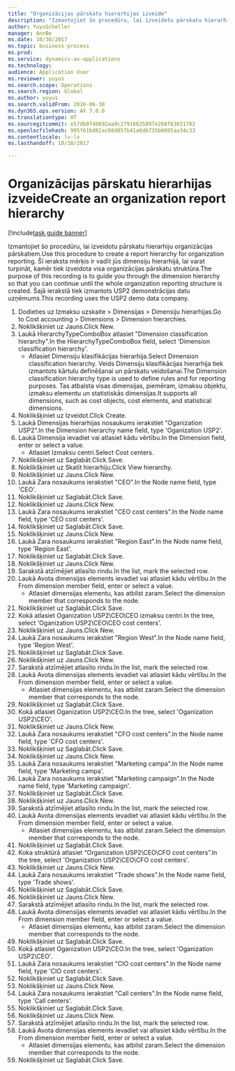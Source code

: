 ```yaml
--- 
title: "Organizācijas pārskatu hierarhijas izveide"
description: "Izmantojiet šo procedūru, lai izveidotu pārskatu hierarhiju organizācijas pārskatiem."
author: YuyuScheller
manager: AnnBe
ms.date: 10/30/2017
ms.topic: business-process
ms.prod: 
ms.service: dynamics-ax-applications
ms.technology: 
audience: Application User
ms.reviewer: yuyus
ms.search.scope: Operations
ms.search.region: Global
ms.author: yuyus
ms.search.validFrom: 2016-06-30
ms.dyn365.ops.version: AX 7.0.0
ms.translationtype: HT
ms.sourcegitcommit: e57db8f4b692aa9c27916625897e268f63031782
ms.openlocfilehash: 995f61bd82ac08d057b41a6db735b6695aa34c33
ms.contentlocale: lv-lv
ms.lasthandoff: 10/30/2017

---
```

# <a name="create-an-organization-report-hierarchy"></a><span data-ttu-id="c6983-103">Organizācijas pārskatu hierarhijas izveide</span><span class="sxs-lookup"><span data-stu-id="c6983-103">Create an organization report hierarchy</span></span>

[!include[task guide banner](../../includes/task-guide-banner.md)]

<span data-ttu-id="c6983-104">Izmantojiet šo procedūru, lai izveidotu pārskatu hierarhiju organizācijas pārskatiem.</span><span class="sxs-lookup"><span data-stu-id="c6983-104">Use this procedure to create a report hierarchy for organization reporting.</span></span> <span data-ttu-id="c6983-105">Šī ieraksta mērķis ir vadīt jūs dimensiju hierarhijā, lai varat turpināt, kamēr tiek izveidota visa organizācijas pārskatu struktūra.</span><span class="sxs-lookup"><span data-stu-id="c6983-105">The purpose of this recording is to guide you through the dimension hierarchy so that you can continue until the whole organization reporting structure is created.</span></span> <span data-ttu-id="c6983-106">Šajā ierakstā tiek izmantots USP2 demonstrācijas datu uzņēmums.</span><span class="sxs-lookup"><span data-stu-id="c6983-106">This recording uses the USP2 demo data company.</span></span>

1. <span data-ttu-id="c6983-107">Dodieties uz Izmaksu uzskaite > Dimensijas > Dimensiju hierarhijas.</span><span class="sxs-lookup"><span data-stu-id="c6983-107">Go to Cost accounting > Dimensions > Dimension hierarchies.</span></span>
2. <span data-ttu-id="c6983-108">Noklikšķiniet uz Jauns.</span><span class="sxs-lookup"><span data-stu-id="c6983-108">Click New.</span></span>
3. <span data-ttu-id="c6983-109">Laukā HierarchyTypeComboBox atlasiet "Dimension classification hierarchy".</span><span class="sxs-lookup"><span data-stu-id="c6983-109">In the HierarchyTypeComboBox field, select 'Dimension classification hierarchy'.</span></span>
    * <span data-ttu-id="c6983-110">Atlasiet Dimensiju klasifikācijas hierarhija.</span><span class="sxs-lookup"><span data-stu-id="c6983-110">Select Dimension classification hierarchy.</span></span> <span data-ttu-id="c6983-111">Veids Dimensiju klasifikācijas hierarhija tiek izmantots kārtulu definēšanai un pārskatu veidošanai.</span><span class="sxs-lookup"><span data-stu-id="c6983-111">The Dimension classification hierarchy type is used to define rules and for reporting purposes.</span></span> <span data-ttu-id="c6983-112">Tas atbalsta visas dimensijas, piemēram, izmaksu objektu, izmaksu elementu un statistiskās dimensijas.</span><span class="sxs-lookup"><span data-stu-id="c6983-112">It supports all dimensions, such as cost objects, cost elements, and statistical dimensions.</span></span>  
4. <span data-ttu-id="c6983-113">Noklikšķiniet uz Izveidot.</span><span class="sxs-lookup"><span data-stu-id="c6983-113">Click Create.</span></span>
5. <span data-ttu-id="c6983-114">Laukā Dimensijas hierarhijas nosaukums ierakstiet "Oganization USP2".</span><span class="sxs-lookup"><span data-stu-id="c6983-114">In the Dimension hierarchy name field, type 'Oganization USP2'.</span></span>
6. <span data-ttu-id="c6983-115">Laukā Dimensija ievadiet vai atlasiet kādu vērtību.</span><span class="sxs-lookup"><span data-stu-id="c6983-115">In the Dimension field, enter or select a value.</span></span>
    * <span data-ttu-id="c6983-116">Atlasiet Izmaksu centri.</span><span class="sxs-lookup"><span data-stu-id="c6983-116">Select Cost centers.</span></span>  
7. <span data-ttu-id="c6983-117">Noklikšķiniet uz Saglabāt.</span><span class="sxs-lookup"><span data-stu-id="c6983-117">Click Save.</span></span>
8. <span data-ttu-id="c6983-118">Noklikšķiniet uz Skatīt hierarhiju.</span><span class="sxs-lookup"><span data-stu-id="c6983-118">Click View hierarchy.</span></span>
9. <span data-ttu-id="c6983-119">Noklikšķiniet uz Jauns.</span><span class="sxs-lookup"><span data-stu-id="c6983-119">Click New.</span></span>
10. <span data-ttu-id="c6983-120">Laukā Zara nosaukums ierakstiet "CEO".</span><span class="sxs-lookup"><span data-stu-id="c6983-120">In the Node name field, type 'CEO'.</span></span>
11. <span data-ttu-id="c6983-121">Noklikšķiniet uz Saglabāt.</span><span class="sxs-lookup"><span data-stu-id="c6983-121">Click Save.</span></span>
12. <span data-ttu-id="c6983-122">Noklikšķiniet uz Jauns.</span><span class="sxs-lookup"><span data-stu-id="c6983-122">Click New.</span></span>
13. <span data-ttu-id="c6983-123">Laukā Zara nosaukums ierakstiet "CEO cost centers".</span><span class="sxs-lookup"><span data-stu-id="c6983-123">In the Node name field, type 'CEO cost centers'.</span></span>
14. <span data-ttu-id="c6983-124">Noklikšķiniet uz Saglabāt.</span><span class="sxs-lookup"><span data-stu-id="c6983-124">Click Save.</span></span>
15. <span data-ttu-id="c6983-125">Noklikšķiniet uz Jauns.</span><span class="sxs-lookup"><span data-stu-id="c6983-125">Click New.</span></span>
16. <span data-ttu-id="c6983-126">Laukā Zara nosaukums ierakstiet "Region East".</span><span class="sxs-lookup"><span data-stu-id="c6983-126">In the Node name field, type 'Region East'.</span></span>
17. <span data-ttu-id="c6983-127">Noklikšķiniet uz Saglabāt.</span><span class="sxs-lookup"><span data-stu-id="c6983-127">Click Save.</span></span>
18. <span data-ttu-id="c6983-128">Noklikšķiniet uz Jauns.</span><span class="sxs-lookup"><span data-stu-id="c6983-128">Click New.</span></span>
19. <span data-ttu-id="c6983-129">Sarakstā atzīmējiet atlasīto rindu.</span><span class="sxs-lookup"><span data-stu-id="c6983-129">In the list, mark the selected row.</span></span>
20. <span data-ttu-id="c6983-130">Laukā Avota dimensijas elements ievadiet vai atlasiet kādu vērtību.</span><span class="sxs-lookup"><span data-stu-id="c6983-130">In the From dimension member field, enter or select a value.</span></span>
    * <span data-ttu-id="c6983-131">Atlasiet dimensijas elementu, kas atbilst zaram.</span><span class="sxs-lookup"><span data-stu-id="c6983-131">Select the dimension member that corresponds to the node.</span></span>  
21. <span data-ttu-id="c6983-132">Noklikšķiniet uz Saglabāt.</span><span class="sxs-lookup"><span data-stu-id="c6983-132">Click Save.</span></span>
22. <span data-ttu-id="c6983-133">Kokā atlasiet Oganization USP2\CEO\CEO izmaksu centri.</span><span class="sxs-lookup"><span data-stu-id="c6983-133">In the tree, select 'Oganization USP2\CEO\CEO cost centers'.</span></span>
23. <span data-ttu-id="c6983-134">Noklikšķiniet uz Jauns.</span><span class="sxs-lookup"><span data-stu-id="c6983-134">Click New.</span></span>
24. <span data-ttu-id="c6983-135">Laukā Zara nosaukums ierakstiet "Region West".</span><span class="sxs-lookup"><span data-stu-id="c6983-135">In the Node name field, type 'Region West'.</span></span>
25. <span data-ttu-id="c6983-136">Noklikšķiniet uz Saglabāt.</span><span class="sxs-lookup"><span data-stu-id="c6983-136">Click Save.</span></span>
26. <span data-ttu-id="c6983-137">Noklikšķiniet uz Jauns.</span><span class="sxs-lookup"><span data-stu-id="c6983-137">Click New.</span></span>
27. <span data-ttu-id="c6983-138">Sarakstā atzīmējiet atlasīto rindu.</span><span class="sxs-lookup"><span data-stu-id="c6983-138">In the list, mark the selected row.</span></span>
28. <span data-ttu-id="c6983-139">Laukā Avota dimensijas elements ievadiet vai atlasiet kādu vērtību.</span><span class="sxs-lookup"><span data-stu-id="c6983-139">In the From dimension member field, enter or select a value.</span></span>
    * <span data-ttu-id="c6983-140">Atlasiet dimensijas elementu, kas atbilst zaram.</span><span class="sxs-lookup"><span data-stu-id="c6983-140">Select the dimension member that corresponds to the node.</span></span>  
29. <span data-ttu-id="c6983-141">Noklikšķiniet uz Saglabāt.</span><span class="sxs-lookup"><span data-stu-id="c6983-141">Click Save.</span></span>
30. <span data-ttu-id="c6983-142">Kokā atlasiet Oganization USP2\CEO.</span><span class="sxs-lookup"><span data-stu-id="c6983-142">In the tree, select 'Oganization USP2\CEO'.</span></span>
31. <span data-ttu-id="c6983-143">Noklikšķiniet uz Jauns.</span><span class="sxs-lookup"><span data-stu-id="c6983-143">Click New.</span></span>
32. <span data-ttu-id="c6983-144">Laukā Zara nosaukums ierakstiet "CFO cost centers".</span><span class="sxs-lookup"><span data-stu-id="c6983-144">In the Node name field, type 'CFO cost centers'.</span></span>
33. <span data-ttu-id="c6983-145">Noklikšķiniet uz Saglabāt.</span><span class="sxs-lookup"><span data-stu-id="c6983-145">Click Save.</span></span>
34. <span data-ttu-id="c6983-146">Noklikšķiniet uz Jauns.</span><span class="sxs-lookup"><span data-stu-id="c6983-146">Click New.</span></span>
35. <span data-ttu-id="c6983-147">Laukā Zara nosaukums ierakstiet "Marketing campa".</span><span class="sxs-lookup"><span data-stu-id="c6983-147">In the Node name field, type 'Marketing campa'.</span></span>
36. <span data-ttu-id="c6983-148">Laukā Zara nosaukums ierakstiet "Marketing campaign".</span><span class="sxs-lookup"><span data-stu-id="c6983-148">In the Node name field, type 'Marketing campaign'.</span></span>
37. <span data-ttu-id="c6983-149">Noklikšķiniet uz Saglabāt.</span><span class="sxs-lookup"><span data-stu-id="c6983-149">Click Save.</span></span>
38. <span data-ttu-id="c6983-150">Noklikšķiniet uz Jauns.</span><span class="sxs-lookup"><span data-stu-id="c6983-150">Click New.</span></span>
39. <span data-ttu-id="c6983-151">Sarakstā atzīmējiet atlasīto rindu.</span><span class="sxs-lookup"><span data-stu-id="c6983-151">In the list, mark the selected row.</span></span>
40. <span data-ttu-id="c6983-152">Laukā Avota dimensijas elements ievadiet vai atlasiet kādu vērtību.</span><span class="sxs-lookup"><span data-stu-id="c6983-152">In the From dimension member field, enter or select a value.</span></span>
    * <span data-ttu-id="c6983-153">Atlasiet dimensijas elementu, kas atbilst zaram.</span><span class="sxs-lookup"><span data-stu-id="c6983-153">Select the dimension member that corresponds to the node.</span></span>  
41. <span data-ttu-id="c6983-154">Noklikšķiniet uz Saglabāt.</span><span class="sxs-lookup"><span data-stu-id="c6983-154">Click Save.</span></span>
42. <span data-ttu-id="c6983-155">Koka struktūrā atlasiet “Organization USP2\CEO\CFO cost centers”.</span><span class="sxs-lookup"><span data-stu-id="c6983-155">In the tree, select 'Organization USP2\CEO\CFO cost centers'.</span></span>
43. <span data-ttu-id="c6983-156">Noklikšķiniet uz Jauns.</span><span class="sxs-lookup"><span data-stu-id="c6983-156">Click New.</span></span>
44. <span data-ttu-id="c6983-157">Laukā Zara nosaukums ierakstiet "Trade shows".</span><span class="sxs-lookup"><span data-stu-id="c6983-157">In the Node name field, type 'Trade shows'.</span></span>
45. <span data-ttu-id="c6983-158">Noklikšķiniet uz Saglabāt.</span><span class="sxs-lookup"><span data-stu-id="c6983-158">Click Save.</span></span>
46. <span data-ttu-id="c6983-159">Noklikšķiniet uz Jauns.</span><span class="sxs-lookup"><span data-stu-id="c6983-159">Click New.</span></span>
47. <span data-ttu-id="c6983-160">Sarakstā atzīmējiet atlasīto rindu.</span><span class="sxs-lookup"><span data-stu-id="c6983-160">In the list, mark the selected row.</span></span>
48. <span data-ttu-id="c6983-161">Laukā Avota dimensijas elements ievadiet vai atlasiet kādu vērtību.</span><span class="sxs-lookup"><span data-stu-id="c6983-161">In the From dimension member field, enter or select a value.</span></span>
    * <span data-ttu-id="c6983-162">Atlasiet dimensijas elementu, kas atbilst zaram.</span><span class="sxs-lookup"><span data-stu-id="c6983-162">Select the dimension member that corresponds to the node.</span></span>  
49. <span data-ttu-id="c6983-163">Noklikšķiniet uz Saglabāt.</span><span class="sxs-lookup"><span data-stu-id="c6983-163">Click Save.</span></span>
50. <span data-ttu-id="c6983-164">Kokā atlasiet Oganization USP2\CEO.</span><span class="sxs-lookup"><span data-stu-id="c6983-164">In the tree, select 'Oganization USP2\CEO'.</span></span>
51. <span data-ttu-id="c6983-165">Laukā Zara nosaukums ierakstiet "CIO cost centers".</span><span class="sxs-lookup"><span data-stu-id="c6983-165">In the Node name field, type 'CIO cost centers'.</span></span>
52. <span data-ttu-id="c6983-166">Noklikšķiniet uz Saglabāt.</span><span class="sxs-lookup"><span data-stu-id="c6983-166">Click Save.</span></span>
53. <span data-ttu-id="c6983-167">Noklikšķiniet uz Jauns.</span><span class="sxs-lookup"><span data-stu-id="c6983-167">Click New.</span></span>
54. <span data-ttu-id="c6983-168">Laukā Zara nosaukums ierakstiet "Call centers".</span><span class="sxs-lookup"><span data-stu-id="c6983-168">In the Node name field, type 'Call centers'.</span></span>
55. <span data-ttu-id="c6983-169">Noklikšķiniet uz Saglabāt.</span><span class="sxs-lookup"><span data-stu-id="c6983-169">Click Save.</span></span>
56. <span data-ttu-id="c6983-170">Noklikšķiniet uz Jauns.</span><span class="sxs-lookup"><span data-stu-id="c6983-170">Click New.</span></span>
57. <span data-ttu-id="c6983-171">Sarakstā atzīmējiet atlasīto rindu.</span><span class="sxs-lookup"><span data-stu-id="c6983-171">In the list, mark the selected row.</span></span>
58. <span data-ttu-id="c6983-172">Laukā Avota dimensijas elements ievadiet vai atlasiet kādu vērtību.</span><span class="sxs-lookup"><span data-stu-id="c6983-172">In the From dimension member field, enter or select a value.</span></span>
    * <span data-ttu-id="c6983-173">Atlasiet dimensijas elementu, kas atbilst zaram.</span><span class="sxs-lookup"><span data-stu-id="c6983-173">Select the dimension member that corresponds to the node.</span></span>  
59. <span data-ttu-id="c6983-174">Noklikšķiniet uz Saglabāt.</span><span class="sxs-lookup"><span data-stu-id="c6983-174">Click Save.</span></span>


